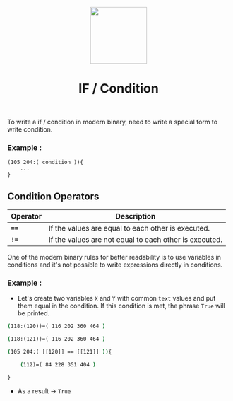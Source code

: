 <div align="center">
<p>
    <img width="128" src="https://github.com/ThisIsMatin/ModernBinary/blob/main/dist/docs-logo.png?raw=true">
</p>
<h1>IF / Condition</h1>
</div>
<div align="center">
</div><br>

To write a if / condition in modern binary, need to write a special form to write condition.
### Example : 
```
(105 204:( condition )){
    ...
}
```

## Condition Operators

| Operator | Description
| ------ | ------ |
| **``==``** | If the values are equal to each other is executed.
| **``!=``** | If the values are not equal to each other is executed.

One of the modern binary rules for better readability is to use variables in conditions and it's not possible to write expressions directly in conditions.
### Example :
* Let's create two variables `X` and `Y` with common `text` values and put them equal in the condition. If this condition is met, the phrase `True` will be printed.
```bat
(118:(120))=( 116 202 360 464 )

(118:(121))=( 116 202 360 464 )

(105 204:( [[120]] == [[121]] )){

    (112)=( 84 228 351 404 )

}
```
* As a result -> ``True``